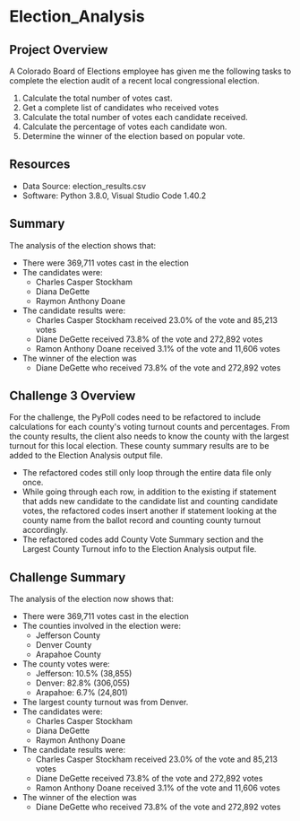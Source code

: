 # Election_Analysis
## Project Overview
A Colorado Board of Elections employee has given me the following tasks to complete the election audit of a recent local congressional election.

1. Calculate the total number of votes cast.
2. Get a complete list of candidates who received votes
3. Calculate the total number of votes each candidate received.
4. Calculate the percentage of votes each candidate won.
5. Determine the winner of the election based on popular vote.

## Resources
- Data Source: election_results.csv
- Software:  Python 3.8.0, Visual Studio Code 1.40.2

## Summary
The analysis of the election shows that:
- There were 369,711 votes cast in the election
- The candidates were:
  - Charles Casper Stockham
  - Diana DeGette
  - Raymon Anthony Doane
- The candidate results were:
  - Charles Casper Stockham received 23.0% of the vote and 85,213 votes
  - Diane DeGette received 73.8% of the vote and 272,892 votes
  - Ramon Anthony Doane received 3.1% of the vote and 11,606 votes
- The winner of the election was
  - Diane DeGette who received 73.8% of the vote and 272,892 votes
  
## Challenge 3 Overview
For the challenge, the PyPoll codes need to be refactored to include calculations for each county's voting turnout counts and percentages.  From the county results, the client also needs to know the county with the largest turnout for this local election.  These county summary results are to be added to the Election Analysis output file.
- The refactored codes still only loop through the entire data file only once.
- While going through each row, in addition to the existing if statement that adds new candidate to the candidate list and counting candidate votes, the refactored codes insert another if statement looking at the county name from the ballot record and counting county turnout accordingly.
- The refactored codes add County Vote Summary section and the Largest County Turnout info to the Election Analysis output file.

## Challenge Summary
The analysis of the election now shows that:
- There were 369,711 votes cast in the election
- The counties involved in the election were:
  - Jefferson County
  - Denver County
  - Arapahoe County
- The county votes were:
  - Jefferson: 10.5% (38,855)
  - Denver: 82.8% (306,055)
  - Arapahoe: 6.7% (24,801)
- The largest county turnout was from Denver.
- The candidates were:
  - Charles Casper Stockham
  - Diana DeGette
  - Raymon Anthony Doane
- The candidate results were:
  - Charles Casper Stockham received 23.0% of the vote and 85,213 votes
  - Diane DeGette received 73.8% of the vote and 272,892 votes
  - Ramon Anthony Doane received 3.1% of the vote and 11,606 votes
- The winner of the election was
  - Diane DeGette who received 73.8% of the vote and 272,892 votes
